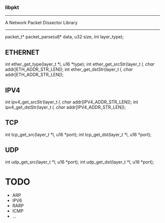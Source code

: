 ### libpkt
-------------------

A Network Packet Dissector Library

-------------------

packet_t* packet_parse(u8* data, u32 size, int layer_type);

## ETHERNET

int ether_get_type(layer_t *l, u16 *type);
int ether_get_srcStr(layer_t *l, char* addr[ETH_ADDR_STR_LEN]);
int ether_get_dstStr(layer_t *l, char* addr[ETH_ADDR_STR_LEN]);

## IPV4

int ipv4_get_srcStr(layer_t *l, char* addr[IPV4_ADDR_STR_LEN]);
int ipv4_get_dstStr(layer_t *l, char* addr[IPV4_ADDR_STR_LEN]);

## TCP

int tcp_get_src(layer_t *l, u16 *port);
int tcp_get_dst(layer_t *l, u16 *port);

## UDP

int udp_get_src(layer_t *l, u16 *port);
int udp_get_dst(layer_t *l, u16 *port);

# TODO

- ARP
- IPV6
- RARP
- ICMP
- ...